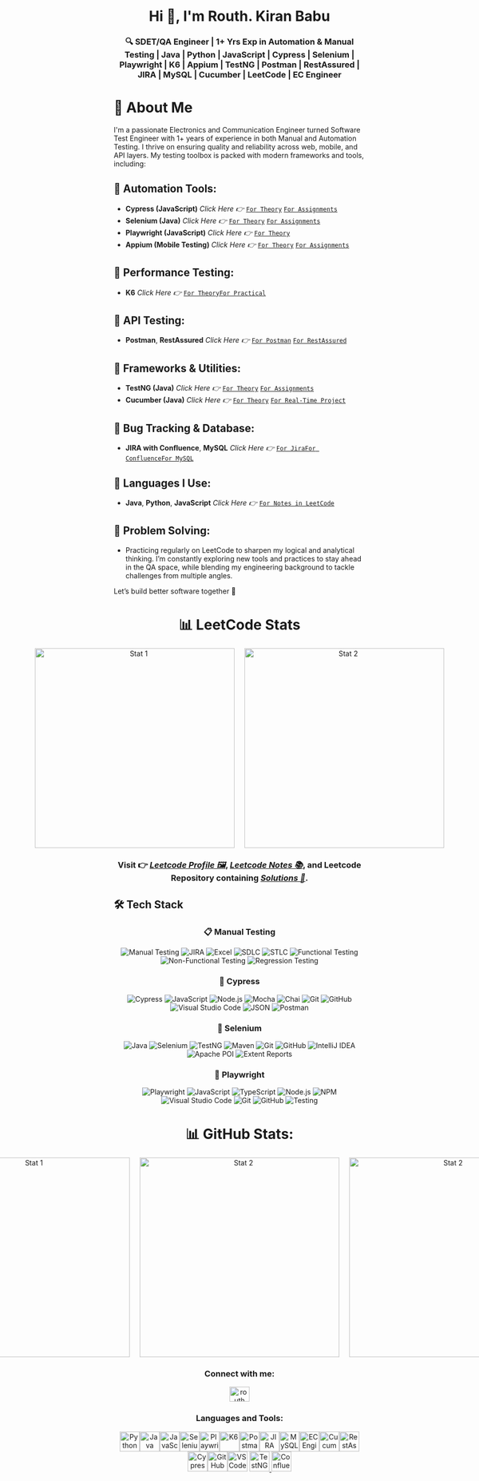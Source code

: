 <!--https://github.com/saadpasta/developerFolio-->
<h1 align="center">Hi 👋, I'm Routh. Kiran Babu</h1>
<h3 align="center">🔍 SDET/QA Engineer | 1+ Yrs Exp in Automation & Manual Testing | Java | Python | JavaScript | Cypress | Selenium | Playwright | K6 | Appium | TestNG | Postman | RestAssured | JIRA | MySQL | Cucumber | LeetCode | EC Engineer</h3>

# 👋 About Me
I'm a passionate Electronics and Communication Engineer turned Software Test Engineer with 1+ years of experience in both Manual and Automation Testing. I thrive on ensuring quality and reliability across web, mobile, and API layers. My testing toolbox is packed with modern frameworks and tools, including:
## 🔹 Automation Tools:
 - **Cypress (JavaScript)** *Click Here 👉* [`For Theory`](https://github.com/RouthKiranBabu/Masai-School-Journey/tree/main/Lectures/Cypress) [`For Assignments`](https://github.com/RouthKiranBabu/Masai-School-Journey/tree/main/Assignment/cypress)
 - **Selenium (Java)** *Click Here 👉* [`For Theory`](https://github.com/RouthKiranBabu/Masai-School-Journey/tree/main/Lectures/Selenium) [`For Assignments`](https://github.com/RouthKiranBabu/Masai-School-Journey/tree/main/Assignment/Selenium)
   <!--<img align="right" alt="GIF" src="https://github.com/RouthKiranBabu/RouthKiranBabu/blob/main/imgif/gitgif.gif" width="250"/> -->
 - **Playwright (JavaScript)** *Click Here 👉* [`For Theory`](https://github.com/RouthKiranBabu/Masai-School-Journey/tree/main/Lectures/PlayWright)
 - **Appium (Mobile Testing)** *Click Here 👉* [`For Theory`](https://github.com/RouthKiranBabu/Masai-School-Journey/tree/main/Lectures/Appium) [`For Assignments`](https://github.com/RouthKiranBabu/Masai-School-Journey/tree/main/Assignment/Mobile%20Testing)
## 🔹 Performance Testing:
 - **K6** *Click Here 👉* [`For Theory`](https://github.com/RouthKiranBabu/Masai-School-Journey/tree/main/Lectures/K6%20for%20Performance%20Testing)[`For Practical`](https://github.com/RouthKiranBabu/Masai-School-Journey/tree/main/Lectures/K6%20for%20Performance%20Testing/K6%20Practical)
## 🔹 API Testing:
 - **Postman**, **RestAssured** *Click Here 👉* [`For Postman`](https://github.com/RouthKiranBabu/Masai-School-Journey/tree/main/Lectures/Postman) [`For RestAssured`](https://github.com/RouthKiranBabu/Masai-School-Journey/tree/main/Lectures/Rest%20Assured)
## 🔹 Frameworks & Utilities:
 - **TestNG (Java)** *Click Here 👉* [`For Theory`](https://github.com/RouthKiranBabu/Masai-School-Journey/tree/main/Lectures/TestNG) [`For Assignments`](https://github.com/RouthKiranBabu/Masai-School-Journey/tree/main/Assignment/TestNG%20Annotations%20and%20Comparison%20with%20JUnit_Assignment)
 - **Cucumber (Java)** *Click Here 👉* [`For Theory`](https://github.com/RouthKiranBabu/Masai-School-Journey/tree/main/Lectures/Cucumber) [`For Real-Time Project`](https://github.com/RouthKiranBabu/Selenium-Java-E2E-Testing-Project-for-Stylemate-Website/blob/part_1/outputRepresentation.gif)
## 🔹 Bug Tracking & Database:
 - **JIRA with Confluence**, **MySQL** *Click Here 👉* [`For Jira`](https://github.com/RouthKiranBabu/Masai-School-Journey/tree/main/Lectures/Jira)[`For Confluence`](https://github.com/RouthKiranBabu/Masai-School-Journey/tree/main/Lectures/Confluence)[`For MySQL`](https://github.com/RouthKiranBabu/Masai-School-Journey/tree/main/Lectures/MySQL)
## 🔹 Languages I Use:
 - **Java**, **Python**, **JavaScript**  *Click Here 👉* [`For Notes in LeetCode`](https://github.com/RouthKiranBabu/LeetCode?tab=readme-ov-file#-notes)
## 🔹 Problem Solving:
 - Practicing regularly on LeetCode to sharpen my logical and analytical thinking.
I’m constantly exploring new tools and practices to stay ahead in the QA space, while blending my engineering background to tackle challenges from multiple angles.

Let’s build better software together 🚀

<div align = 'center'>
 
# 📊 LeetCode Stats
 <!--
 ![LeetCode Stats](https://leetcard.jacoblin.cool/routhkiranbabu?theme=dark&font=baloo&ext=heatmap)
 ![LeetCode Stats](https://leetcard.jacoblin.cool/routhkiranbabu?ext=activity)
-->
<div style="display: flex; justify-content: center; gap: 20px;">
  <img src="https://leetcard.jacoblin.cool/routhkiranbabu?theme=dark&font=baloo&ext=heatmap" alt="Stat 1" style="width: 400px; height: auto;">
  <img src="https://leetcard.jacoblin.cool/routhkiranbabu?ext=activity" alt="Stat 2" style="width: 400px; height: auto;">
</div>

</div>

<div align = 'left'>

<div align = 'center'>
 
 ### Visit 👉 [***Leetcode Profile 🖼️***](https://leetcode.com/u/RouthKiranBabu/), [***Leetcode Notes 📚***](https://github.com/RouthKiranBabu/LeetCode/tree/main/Notes), and Leetcode Repository containing [***Solutions 🧪***](https://github.com/RouthKiranBabu/LeetCode/tree/main).
</div>
 
 <!--Ask to the ChatGPT
 can you provide the tech stack badges to add in the github readme for the manual testing where I have experience with jira, excel, SDLC and STLC, functional and non functional, regression testing-->
## 🛠️ Tech Stack

<div align='center'>

 ### 📋 Manual Testing
![Manual Testing](https://img.shields.io/badge/Testing-Manual%20Testing-blue?style=for-the-badge&logo=testing-library)
![JIRA](https://img.shields.io/badge/Tool-JIRA-0052CC?style=for-the-badge&logo=jira)
![Excel](https://img.shields.io/badge/Tool-Microsoft%20Excel-217346?style=for-the-badge&logo=microsoft-excel&logoColor=white)
![SDLC](https://img.shields.io/badge/Process-SDLC-blueviolet?style=for-the-badge)
![STLC](https://img.shields.io/badge/Process-STLC-ff69b4?style=for-the-badge)
![Functional Testing](https://img.shields.io/badge/Type-Functional%20Testing-success?style=for-the-badge)
![Non-Functional Testing](https://img.shields.io/badge/Type-Non--Functional%20Testing-critical?style=for-the-badge)
![Regression Testing](https://img.shields.io/badge/Type-Regression%20Testing-orange?style=for-the-badge)
</div>

<div align='center'>

 ### 🤖 Cypress
![Cypress](https://img.shields.io/badge/Cypress-17202C?style=for-the-badge&logo=cypress&logoColor=white)
![JavaScript](https://img.shields.io/badge/JavaScript-F7DF1E?style=for-the-badge&logo=javascript&logoColor=black)
![Node.js](https://img.shields.io/badge/Node.js-339933?style=for-the-badge&logo=nodedotjs&logoColor=white)
![Mocha](https://img.shields.io/badge/Mocha-8D6748?style=for-the-badge&logo=mocha&logoColor=white)
![Chai](https://img.shields.io/badge/Chai-A30701?style=for-the-badge&logo=chai&logoColor=white)
![Git](https://img.shields.io/badge/Git-F05032?style=for-the-badge&logo=git&logoColor=white)
![GitHub](https://img.shields.io/badge/GitHub-100000?style=for-the-badge&logo=github&logoColor=white)
![Visual Studio Code](https://img.shields.io/badge/VS_Code-007ACC?style=for-the-badge&logo=visual-studio-code&logoColor=white)
![JSON](https://img.shields.io/badge/JSON-292929?style=for-the-badge&logo=json&logoColor=white)
![Postman](https://img.shields.io/badge/Postman-FF6C37?style=for-the-badge&logo=postman&logoColor=white)
</div>


<div align='center'>
 
### 🤖 Selenium
 ![Java](https://img.shields.io/badge/Java-ED8B00?style=for-the-badge&logo=java&logoColor=white)
![Selenium](https://img.shields.io/badge/Selenium-43B02A?style=for-the-badge&logo=selenium&logoColor=white)
![TestNG](https://img.shields.io/badge/TestNG-FF6C37?style=for-the-badge&logo=testing-library&logoColor=white)
![Maven](https://img.shields.io/badge/Maven-C71A36?style=for-the-badge&logo=apachemaven&logoColor=white)
![Git](https://img.shields.io/badge/Git-F05032?style=for-the-badge&logo=git&logoColor=white)
![GitHub](https://img.shields.io/badge/GitHub-181717?style=for-the-badge&logo=github&logoColor=white)
![IntelliJ IDEA](https://img.shields.io/badge/IntelliJIDEA-000000?style=for-the-badge&logo=intellijidea&logoColor=white)
![Apache POI](https://img.shields.io/badge/Apache%20POI-30758F?style=for-the-badge&logo=apache&logoColor=white)
![Extent Reports](https://img.shields.io/badge/Extent--Reports-3C3C3C?style=for-the-badge&logo=report&logoColor=white)
</div>

<div align='center'>

### 🤖 Playwright
![Playwright](https://img.shields.io/badge/Playwright-%23E60073?style=for-the-badge&logo=playwright&logoColor=white)
![JavaScript](https://img.shields.io/badge/JavaScript-F7DF1E?style=for-the-badge&logo=javascript&logoColor=black)
![TypeScript](https://img.shields.io/badge/TypeScript-007ACC?style=for-the-badge&logo=typescript&logoColor=white)
![Node.js](https://img.shields.io/badge/Node.js-339933?style=for-the-badge&logo=nodedotjs&logoColor=white)
![NPM](https://img.shields.io/badge/NPM-CB3837?style=for-the-badge&logo=npm&logoColor=white)
![Visual Studio Code](https://img.shields.io/badge/VSCode-0078d7?style=for-the-badge&logo=visualstudiocode&logoColor=white)
![Git](https://img.shields.io/badge/Git-F05032?style=for-the-badge&logo=git&logoColor=white)
![GitHub](https://img.shields.io/badge/GitHub-181717?style=for-the-badge&logo=github&logoColor=white)
![Testing](https://img.shields.io/badge/End--to--End%20Testing-999999?style=for-the-badge&logo=testinglibrary&logoColor=white)
</div>
 
</div>

<div align='center'>
 
# 📊 GitHub Stats:
<!--Stats Stays side by side-->
<!--
![](https://github-readme-stats.vercel.app/api?username=RouthKiranBabu&theme=dark&hide_border=false&include_all_commits=false&count_private=false)
![](https://github-readme-streak-stats.herokuapp.com/?user=RouthKiranBabu&theme=dark&hide_border=false)<br/>![](https://github-readme-stats.vercel.app/api/top-langs/?username=RouthKiranBabu&theme=dark&hide_border=false&include_all_commits=false&count_private=false&layout=compact)
-->
<div style="display: flex; justify-content: center; gap: 20px;">
  <img src="https://github-readme-stats.vercel.app/api?username=RouthKiranBabu&theme=dark&hide_border=false&include_all_commits=false&count_private=false" alt="Stat 1" style="width: 400px; height: auto;">
  <img src="https://github-readme-streak-stats.herokuapp.com/?user=RouthKiranBabu&theme=dark&hide_border=false" alt="Stat 2" style="width: 400px; height: auto;">
  <img src="https://github-readme-stats.vercel.app/api/top-langs/?username=RouthKiranBabu&theme=dark&hide_border=false&include_all_commits=false&count_private=false&layout=compact" alt="Stat 2" style="width: 400px; height: auto;">
</div>

</div>
</div>

<h3 align="center">Connect with me:</h3>
<p align="center">
<a href="https://www.linkedin.com/in/routhkiranbabu/" target="blank"><img align="center" src="https://raw.githubusercontent.com/rahuldkjain/github-profile-readme-generator/master/src/images/icons/Social/linked-in-alt.svg" alt="routh kiran babu" height="30" width="40" /></a>
</p>

<h3 align="center">Languages and Tools:</h3>
<p align="center"> <!--<a href="https://www.cypress.io" target="_blank" rel="noreferrer"> <img src="https://raw.githubusercontent.com/simple-icons/simple-icons/6e46ec1fc23b60c8fd0d2f2ff46db82e16dbd75f/icons/cypress.svg" alt="cypress" width="40" height="40"/> </a> <a href="https://git-scm.com/" target="_blank" rel="noreferrer"> <img src="https://www.vectorlogo.zone/logos/git-scm/git-scm-icon.svg" alt="git" width="40" height="40"/> </a> <a href="https://www.java.com" target="_blank" rel="noreferrer"> <img src="https://raw.githubusercontent.com/devicons/devicon/master/icons/java/java-original.svg" alt="java" width="40" height="40"/> </a> <a href="https://developer.mozilla.org/en-US/docs/Web/JavaScript" target="_blank" rel="noreferrer"> <img src="https://raw.githubusercontent.com/devicons/devicon/master/icons/javascript/javascript-original.svg" alt="javascript" width="40" height="40"/> </a> <a href="https://mochajs.org" target="_blank" rel="noreferrer"> <img src="https://www.vectorlogo.zone/logos/mochajs/mochajs-icon.svg" alt="mocha" width="40" height="40"/> </a> <a href="https://www.python.org" target="_blank" rel="noreferrer"> <img src="https://raw.githubusercontent.com/devicons/devicon/master/icons/python/python-original.svg" alt="python" width="40" height="40"/> </a> <a href="https://www.selenium.dev" target="_blank" rel="noreferrer"> <img src="https://raw.githubusercontent.com/detain/svg-logos/780f25886640cef088af994181646db2f6b1a3f8/svg/selenium-logo.svg" alt="selenium" width="40" height="40"/> </a> 
 -->

<!-- Python -->
<div align = center>
<a href="https://www.python.org/"><img src="https://cdn.jsdelivr.net/gh/devicons/devicon/icons/python/python-original.svg" alt="Python" width="40" height="40"/></a><a href="https://www.oracle.com/java/"><img src="https://cdn.jsdelivr.net/gh/devicons/devicon/icons/java/java-original.svg" alt="Java" width="40" height="40"/></a><a href="https://developer.mozilla.org/en-US/docs/Web/JavaScript"><img src="https://cdn.jsdelivr.net/gh/devicons/devicon/icons/javascript/javascript-original.svg" alt="JavaScript" width="40" height="40"/></a><a href="https://www.selenium.dev/"><img src="https://cdn.jsdelivr.net/gh/devicons/devicon/icons/selenium/selenium-original.svg" alt="Selenium" width="40" height="40"/></a><a href="https://playwright.dev/"><img src="https://cdn.jsdelivr.net/gh/devicons/devicon/icons/playwright/playwright-original.svg" alt="Playwright" width="40" height="40"/></a><a href="https://k6.io/"><img src="https://cdn.jsdelivr.net/gh/devicons/devicon/icons/k6/k6-original.svg" alt="K6" width="40" height="40"/></a><a href="https://www.postman.com/"><img src="https://cdn.jsdelivr.net/gh/devicons/devicon/icons/postman/postman-original.svg" alt="Postman" width="40" height="40"/></a><a href="https://www.atlassian.com/software/jira"><img src="https://cdn.jsdelivr.net/gh/devicons/devicon/icons/jira/jira-original.svg" alt="JIRA" width="40" height="40"/></a><a href="https://www.mysql.com/"><img src="https://cdn.jsdelivr.net/gh/devicons/devicon/icons/mysql/mysql-original.svg" alt="MySQL" width="40" height="40"/></a><a href="https://www.electronics-tutorials.ws/"><img src="https://cdn.jsdelivr.net/gh/devicons/devicon/icons/arduino/arduino-original.svg" alt="EC Engineer" width="40" height="40"/></a><a href="https://cucumber.io/"><img src="https://cdn.jsdelivr.net/gh/devicons/devicon/icons/cucumber/cucumber-plain.svg" alt="Cucumber" width="40" height="40"/></a><a href="https://rest-assured.io/"><img src="https://avatars.githubusercontent.com/u/11913453?s=280&v=4" alt="RestAssured" width="40" height="40"/></a>
<a href = "https://www.cypress.io"><img src="https://cdn.jsdelivr.net/gh/devicons/devicon/icons/cypressio/cypressio-original.svg" alt="Cypress" width="40" height="40"/><!-- GitHub --><a href = "https://github.com"><img src="https://cdn.jsdelivr.net/gh/devicons/devicon/icons/github/github-original.svg" alt="GitHub" width="40" height="40"/></a><!-- Visual Studio Code --><a href = "https://code.visualstudio.com"><img src="https://cdn.jsdelivr.net/gh/devicons/devicon/icons/vscode/vscode-original.svg" alt="VS Code" width="40" height="40"/></a>
<a href="https://testng.org/">
  <img src="https://www.tutorialspoint.com/testng/images/testng.jpg" alt="TestNG" width="40" height="40"/>
</a>
<a href="https://www.atlassian.com/software/confluence">
  <img src="https://cdn.iconscout.com/icon/free/png-256/confluence-3628949-3030170.png" alt="Confluence" width="40" height="40"/>
</a>




</p>
</div>

<!--
**RouthKiranBabu/RouthKiranBabu** is a ✨ _special_ ✨ repository because its `README.md` (this file) appears on your GitHub profile.

Here are some ideas to get you started:

- 🔭 I’m currently working on ...
- 🌱 I’m currently learning ...
- 👯 I’m looking to collaborate on ...
- 🤔 I’m looking for help with ...
- 💬 Ask me about ...
- 📫 How to reach me: ...
- 😄 Pronouns: ...
- ⚡ Fun fact: ...
-->
